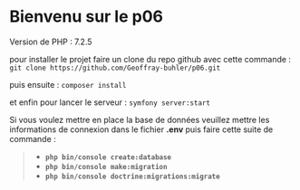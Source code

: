 # Bienvenu sur le p06 

Version de PHP : 7.2.5

pour installer le projet faire un clone du repo github avec cette commande : `git clone https://github.com/Geoffray-buhler/p06.git`

puis ensuite : `composer install`

et enfin pour lancer le serveur : `symfony server:start`

Si vous voulez mettre en place la base de données veuillez mettre les informations de connexion dans le fichier **.env** puis faire cette suite de commande :

> - **`php bin/console create:database`**
> - **`php bin/console make:migration`**
> - **`php bin/console doctrine:migrations:migrate`**